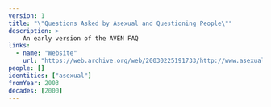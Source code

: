 ```yaml
---
version: 1
title: "\"Questions Asked by Asexual and Questioning People\""
description: >
    An early version of the AVEN FAQ
links:
  - name: "Website"
    url: "https://web.archive.org/web/20030225191733/http://www.asexuality.org:80/bigfaq.htm"
people: []
identities: ["asexual"]
fromYear: 2003
decades: [2000]
---
```

